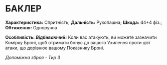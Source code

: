 ﻿# БАКЛЕР

**Характеристика:** Спритність; **Дальність:** Рукопашна; **Шкода:** d4+4 фіз.; **Обтяження:** Одноручна

**Особливість:** ***Відбиваючий:*** Коли вас атакують, ви можете зазначити Комірку Броні, щоб отримати бонус до вашого Ухилення проти цієї атаки, що дорівнює вашому Показнику Броні.

*Допоміжна зброя - Тир 3*